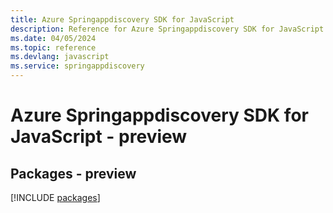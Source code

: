 ```yaml
---
title: Azure Springappdiscovery SDK for JavaScript
description: Reference for Azure Springappdiscovery SDK for JavaScript
ms.date: 04/05/2024
ms.topic: reference
ms.devlang: javascript
ms.service: springappdiscovery
---
```

# Azure Springappdiscovery SDK for JavaScript - preview
## Packages - preview
[!INCLUDE [packages](springappdiscovery-index.md)]